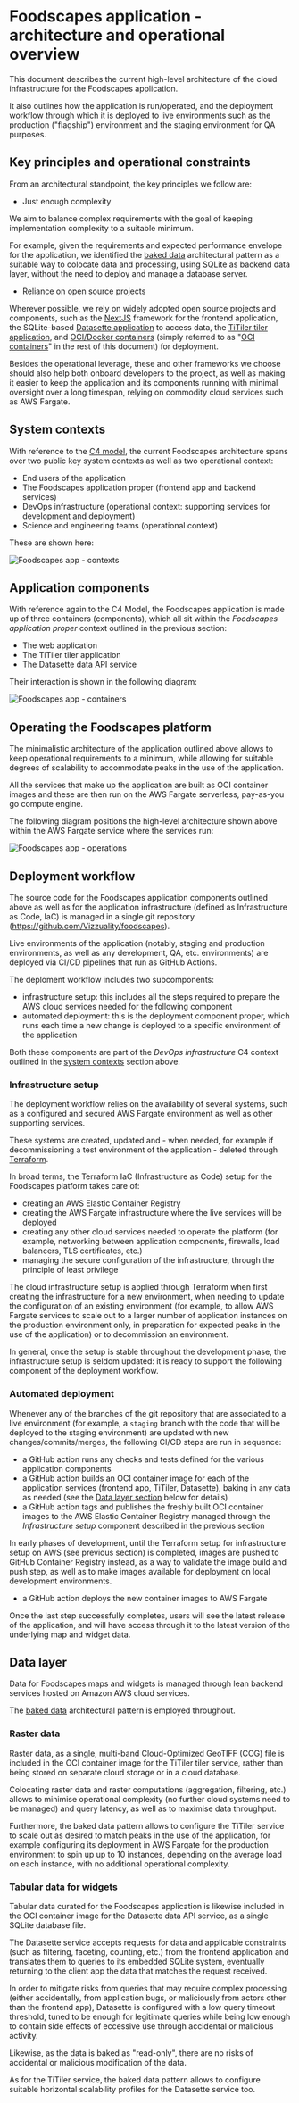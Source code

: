 # Foodscapes application - architecture and operational overview

This document describes the current high-level architecture of the cloud
infrastructure for the Foodscapes application.

It also outlines how the application is run/operated, and the deployment
workflow through which it is deployed to live environments such as the
production ("flagship") environment and the staging environment for QA purposes.

## Key principles and operational constraints

From an architectural standpoint, the key principles we follow are:

- Just enough complexity

We aim to balance complex requirements with the goal of keeping implementation
complexity to a suitable minimum.

For example, given the requirements and expected performance envelope for the
application, we identified the
[baked data](https://simonwillison.net/2021/Jul/28/baked-data/) architectural
pattern as a suitable way to colocate data and processing, using SQLite as
backend data layer, without the need to deploy and manage a database server.

- Reliance on open source projects

Wherever possible, we rely on widely adopted open source projects and
components, such as the [NextJS](https://nextjs.org/) framework for the frontend
application, the SQLite-based [Datasette application](https://datasette.io/) to
access data, the
[TiTiler tiler application](https://developmentseed.org/titiler/), and
[OCI/Docker containers](https://www.docker.com/) (simply referred to as
"[OCI containers](https://opencontainers.org/)" in the rest of this document)
for deployment.

Besides the operational leverage, these and other frameworks we choose should
also help both onboard developers to the project, as well as making it easier to
keep the application and its components running with minimal oversight over a
long timespan, relying on commodity cloud services such as AWS Fargate.

## System contexts

With reference to the [C4 model](https://c4model.com/), the current Foodscapes
architecture spans over two public key system contexts as well as two
operational context:

- End users of the application
- The Foodscapes application proper (frontend app and backend services)
- DevOps infrastructure (operational context: supporting services for
  development and deployment)
- Science and engineering teams (operational context)

These are shown here:

![Foodscapes app - contexts](./high-level-architecture/contexts.png)

## Application components

With reference again to the C4 Model, the Foodscapes application is made up of
three containers (components), which all sit within the _Foodscapes application
proper_ context outlined in the previous section:

- The web application
- The TiTiler tiler application
- The Datasette data API service

Their interaction is shown in the following diagram:

![Foodscapes app - containers](./high-level-architecture/high-level-architecture.png)

## Operating the Foodscapes platform

The minimalistic architecture of the application outlined above allows to keep
operational requirements to a minimum, while allowing for suitable degrees of
scalability to accommodate peaks in the use of the application.

All the services that make up the application are built as OCI container images
and these are then run on the AWS Fargate serverless, pay-as-you go compute
engine.

The following diagram positions the high-level architecture shown above within
the AWS Fargate service where the services run:

![Foodscapes app - operations](./high-level-architecture/cloud-operations.png)

## Deployment workflow

The source code for the Foodscapes application components outlined above as well
as for the application infrastructure (defined as Infrastructure as Code, IaC)
is managed in a single git repository
(https://github.com/Vizzuality/foodscapes).

Live environments of the application (notably, staging and production
environments, as well as any development, QA, etc. environments) are deployed
via CI/CD pipelines that run as GitHub Actions.

The deploment workflow includes two subcomponents:

- infrastructure setup: this includes all the steps required to prepare the AWS
  cloud services needed for the following component
- automated deployment: this is the deployment component proper, which runs each
  time a new change is deployed to a specific environment of the application

Both these components are part of the _DevOps infrastructure_ C4 context
outlined in the [system contexts](#system-contexts) section above.

### Infrastructure setup

The deployment workflow relies on the availability of several systems, such as a
configured and secured AWS Fargate environment as well as other supporting
services.

These systems are created, updated and - when needed, for example if
decommissioning a test environment of the application - deleted through
[Terraform](https://www.terraform.io/).

In broad terms, the Terraform IaC (Infrastructure as Code) setup for the
Foodscapes platform takes care of:

- creating an AWS Elastic Container Registry
- creating the AWS Fargate infrastructure where the live services will be
  deployed
- creating any other cloud services needed to operate the platform (for example,
  networking between application components, firewalls, load balancers, TLS
  certificates, etc.)
- managing the secure configuration of the infrastructure, through the principle
  of least privilege

The cloud infrastructure setup is applied through Terraform when first creating
the infrastructure for a new environment, when needing to update the
configuration of an existing environment (for example, to allow AWS Fargate
services to scale out to a larger number of application instances on the
production environment only, in preparation for expected peaks in the use of the
application) or to decommission an environment.

In general, once the setup is stable throughout the development phase, the
infrastructure setup is seldom updated: it is ready to support the following
component of the deployment workflow.

### Automated deployment

Whenever any of the branches of the git repository that are associated to a live
environment (for example, a `staging` branch with the code that will be deployed
to the staging environment) are updated with new changes/commits/merges, the
following CI/CD steps are run in sequence:

- a GitHub action runs any checks and tests defined for the various application
  components
- a GitHub action builds an OCI container image for each of the application
  services (frontend app, TiTiler, Datasette), baking in any data as needed (see
  the [Data layer section](#data-layer) below for details)
- a GitHub action tags and publishes the freshly built OCI container images to
  the AWS Elastic Container Registry managed through the _Infrastructure setup_
  component described in the previous section

In early phases of development, until the Terraform setup for infrastructure
setup on AWS (see previous section) is completed, images are pushed to GitHub
Container Registry instead, as a way to validate the image build and push step,
as well as to make images available for deployment on local development
environments.

- a GitHub action deploys the new container images to AWS Fargate

Once the last step successfully completes, users will see the latest release of
the application, and will have access through it to the latest version of the
underlying map and widget data.

## Data layer

Data for Foodscapes maps and widgets is managed through lean backend services
hosted on Amazon AWS cloud services.

The [baked data](https://simonwillison.net/2021/Jul/28/baked-data/)
architectural pattern is employed throughout.

### Raster data

Raster data, as a single, multi-band Cloud-Optimized GeoTIFF (COG) file is
included in the OCI container image for the TiTiler tiler service, rather than
being stored on separate cloud storage or in a cloud database.

Colocating raster data and raster computations (aggregation, filtering, etc.)
allows to minimise operational complexity (no further cloud systems need to be
managed) and query latency, as well as to maximise data throughput.

Furthermore, the baked data pattern allows to configure the TiTiler service to
scale out as desired to match peaks in the use of the application, for example
configuring its deployment in AWS Fargate for the production environment to spin
up up to 10 instances, depending on the average load on each instance, with no
additional operational complexity.

### Tabular data for widgets

Tabular data curated for the Foodscapes application is likewise included in the
OCI container image for the Datasette data API service, as a single SQLite
database file.

The Datasette service accepts requests for data and applicable constraints (such
as filtering, faceting, counting, etc.) from the frontend application and
translates them to queries to its embedded SQLite system, eventually returning
to the client app the data that matches the request received.

In order to mitigate risks from queries that may require complex processing
(either accidentally, from application bugs, or maliciously from actors other
than the frontend app), Datasette is configured with a low query timeout
threshold, tuned to be enough for legitimate queries while being low enough to
contain side effects of eccessive use through accidental or malicious activity.

Likewise, as the data is baked as "read-only", there are no risks of accidental
or malicious modification of the data.

As for the TiTiler service, the baked data pattern allows to configure suitable
horizontal scalability profiles for the Datasette service too.
